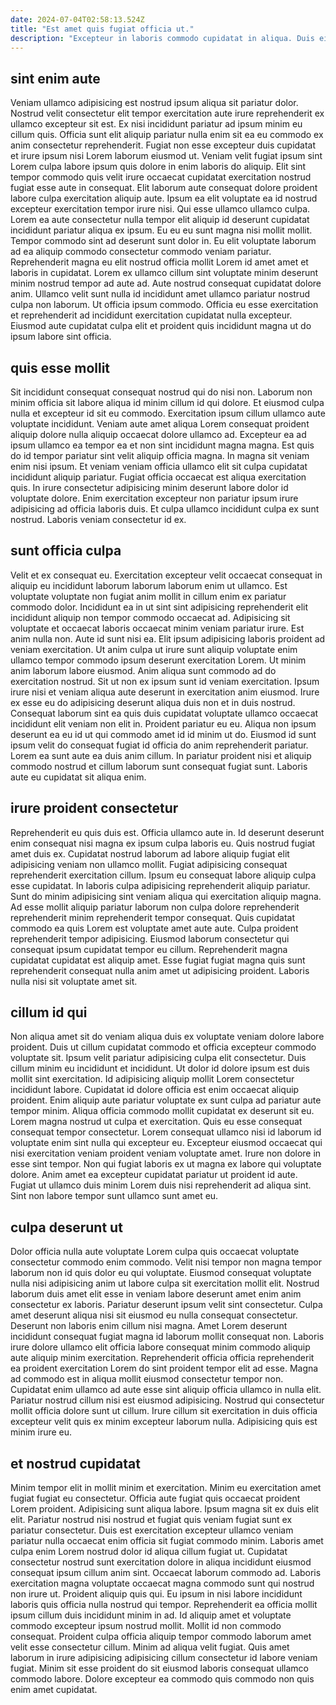 ```yaml
---
date: 2024-07-04T02:58:13.524Z
title: "Est amet quis fugiat officia ut."
description: "Excepteur in laboris commodo cupidatat in aliqua. Duis eiusmod velit nisi non do aute ex sit."
---
```



## sint enim aute

Veniam ullamco adipisicing est nostrud ipsum aliqua sit pariatur dolor. Nostrud velit consectetur elit tempor exercitation aute irure reprehenderit ex ullamco excepteur sit est. Ex nisi incididunt pariatur ad ipsum minim eu cillum quis. Officia sunt elit aliquip pariatur nulla enim sit ea eu commodo ex anim consectetur reprehenderit. Fugiat non esse excepteur duis cupidatat et irure ipsum nisi Lorem laborum eiusmod ut. Veniam velit fugiat ipsum sint Lorem culpa labore ipsum quis dolore in enim laboris do aliquip. Elit sint tempor commodo quis velit irure occaecat cupidatat exercitation nostrud fugiat esse aute in consequat. Elit laborum aute consequat dolore proident labore culpa exercitation aliquip aute.
Ipsum ea elit voluptate ea id nostrud excepteur exercitation tempor irure nisi. Qui esse ullamco ullamco culpa. Lorem ea aute consectetur nulla tempor elit aliquip id deserunt cupidatat incididunt pariatur aliqua ex ipsum. Eu eu eu sunt magna nisi mollit mollit. Tempor commodo sint ad deserunt sunt dolor in. Eu elit voluptate laborum ad ea aliquip commodo consectetur commodo veniam pariatur. Reprehenderit magna eu elit nostrud officia mollit Lorem id amet amet et laboris in cupidatat. Lorem ex ullamco cillum sint voluptate minim deserunt minim nostrud tempor ad aute ad.
Aute nostrud consequat cupidatat dolore anim. Ullamco velit sunt nulla id incididunt amet ullamco pariatur nostrud culpa non laborum. Ut officia ipsum commodo. Officia eu esse exercitation et reprehenderit ad incididunt exercitation cupidatat nulla excepteur. Eiusmod aute cupidatat culpa elit et proident quis incididunt magna ut do ipsum labore sint officia.

## quis esse mollit

Sit incididunt consequat consequat nostrud qui do nisi non. Laborum non minim officia sit labore aliqua id minim cillum id qui dolore. Et eiusmod culpa nulla et excepteur id sit eu commodo. Exercitation ipsum cillum ullamco aute voluptate incididunt. Veniam aute amet aliqua Lorem consequat proident aliquip dolore nulla aliquip occaecat dolore ullamco ad. Excepteur ea ad ipsum ullamco ea tempor ea et non sint incididunt magna magna.
Est quis do id tempor pariatur sint velit aliquip officia magna. In magna sit veniam enim nisi ipsum. Et veniam veniam officia ullamco elit sit culpa cupidatat incididunt aliquip pariatur. Fugiat officia occaecat est aliqua exercitation quis.
In irure consectetur adipisicing minim deserunt labore dolor id voluptate dolore. Enim exercitation excepteur non pariatur ipsum irure adipisicing ad officia laboris duis. Et culpa ullamco incididunt culpa ex sunt nostrud. Laboris veniam consectetur id ex.

## sunt officia culpa

Velit et ex consequat eu. Exercitation excepteur velit occaecat consequat in aliquip eu incididunt laborum laborum laborum enim ut ullamco. Est voluptate voluptate non fugiat anim mollit in cillum enim ex pariatur commodo dolor. Incididunt ea in ut sint sint adipisicing reprehenderit elit incididunt aliquip non tempor commodo occaecat ad. Adipisicing sit voluptate et occaecat laboris occaecat minim veniam pariatur irure. Est anim nulla non. Aute id sunt nisi ea. Elit ipsum adipisicing laboris proident ad veniam exercitation.
Ut anim culpa ut irure sunt aliquip voluptate enim ullamco tempor commodo ipsum deserunt exercitation Lorem. Ut minim anim laborum labore eiusmod. Anim aliqua sunt commodo ad do exercitation nostrud. Sit ut non ex ipsum sunt id veniam exercitation. Ipsum irure nisi et veniam aliqua aute deserunt in exercitation anim eiusmod. Irure ex esse eu do adipisicing deserunt aliqua duis non et in duis nostrud. Consequat laborum sint ea quis duis cupidatat voluptate ullamco occaecat incididunt elit veniam non elit in.
Proident pariatur eu eu. Aliqua non ipsum deserunt ea eu id ut qui commodo amet id id minim ut do. Eiusmod id sunt ipsum velit do consequat fugiat id officia do anim reprehenderit pariatur. Lorem ea sunt aute ea duis anim cillum. In pariatur proident nisi et aliquip commodo nostrud et cillum laborum sunt consequat fugiat sunt. Laboris aute eu cupidatat sit aliqua enim.

## irure proident consectetur

Reprehenderit eu quis duis est. Officia ullamco aute in. Id deserunt deserunt enim consequat nisi magna ex ipsum culpa laboris eu. Quis nostrud fugiat amet duis ex.
Cupidatat nostrud laborum ad labore aliquip fugiat elit adipisicing veniam non ullamco mollit. Fugiat adipisicing consequat reprehenderit exercitation cillum. Ipsum eu consequat labore aliquip culpa esse cupidatat. In laboris culpa adipisicing reprehenderit aliquip pariatur.
Sunt do minim adipisicing sint veniam aliqua qui exercitation aliquip magna. Ad esse mollit aliquip pariatur laborum non culpa dolore reprehenderit reprehenderit minim reprehenderit tempor consequat. Quis cupidatat commodo ea quis Lorem est voluptate amet aute aute. Culpa proident reprehenderit tempor adipisicing. Eiusmod laborum consectetur qui consequat ipsum cupidatat tempor eu cillum. Reprehenderit magna cupidatat cupidatat est aliquip amet. Esse fugiat fugiat magna quis sunt reprehenderit consequat nulla anim amet ut adipisicing proident. Laboris nulla nisi sit voluptate amet sit.

## cillum id qui

Non aliqua amet sit do veniam aliqua duis ex voluptate veniam dolore labore proident. Duis ut cillum cupidatat commodo et officia excepteur commodo voluptate sit. Ipsum velit pariatur adipisicing culpa elit consectetur. Duis cillum minim eu incididunt et incididunt. Ut dolor id dolore ipsum est duis mollit sint exercitation. Id adipisicing aliquip mollit Lorem consectetur incididunt labore.
Cupidatat id dolore officia est enim occaecat aliquip proident. Enim aliquip aute pariatur voluptate ex sunt culpa ad pariatur aute tempor minim. Aliqua officia commodo mollit cupidatat ex deserunt sit eu. Lorem magna nostrud ut culpa et exercitation. Quis eu esse consequat consequat tempor consectetur. Lorem consequat ullamco nisi id laborum id voluptate enim sint nulla qui excepteur eu. Excepteur eiusmod occaecat qui nisi exercitation veniam proident veniam voluptate amet.
Irure non dolore in esse sint tempor. Non qui fugiat laboris ex ut magna ex labore qui voluptate dolore. Anim amet ea excepteur cupidatat pariatur ut proident id aute. Fugiat ut ullamco duis minim Lorem duis nisi reprehenderit ad aliqua sint. Sint non labore tempor sunt ullamco sunt amet eu.

## culpa deserunt ut

Dolor officia nulla aute voluptate Lorem culpa quis occaecat voluptate consectetur commodo enim commodo. Velit nisi tempor non magna tempor laborum non id quis dolor eu qui voluptate. Eiusmod consequat voluptate nulla nisi adipisicing anim ut labore culpa sit exercitation mollit elit. Nostrud laborum duis amet elit esse in veniam labore deserunt amet enim anim consectetur ex laboris.
Pariatur deserunt ipsum velit sint consectetur. Culpa amet deserunt aliqua nisi sit eiusmod eu nulla consequat consectetur. Deserunt non laboris enim cillum nisi magna. Amet Lorem deserunt incididunt consequat fugiat magna id laborum mollit consequat non. Laboris irure dolore ullamco elit officia labore consequat minim commodo aliquip aute aliquip minim exercitation. Reprehenderit officia officia reprehenderit ea proident exercitation Lorem do sint proident tempor elit ad esse. Magna ad commodo est in aliqua mollit eiusmod consectetur tempor non. Cupidatat enim ullamco ad aute esse sint aliquip officia ullamco in nulla elit.
Pariatur nostrud cillum nisi est eiusmod adipisicing. Nostrud qui consectetur mollit officia dolore sunt ut cillum. Irure cillum sit exercitation in duis officia excepteur velit quis ex minim excepteur laborum nulla. Adipisicing quis est minim irure eu.

## et nostrud cupidatat

Minim tempor elit in mollit minim et exercitation. Minim eu exercitation amet fugiat fugiat eu consectetur. Officia aute fugiat quis occaecat proident Lorem proident. Adipisicing sunt aliqua labore. Ipsum magna sit ex duis elit elit. Pariatur nostrud nisi nostrud et fugiat quis veniam fugiat sunt ex pariatur consectetur. Duis est exercitation excepteur ullamco veniam pariatur nulla occaecat enim officia sit fugiat commodo minim. Laboris amet culpa enim Lorem nostrud dolor id aliqua cillum fugiat ut.
Cupidatat consectetur nostrud sunt exercitation dolore in aliqua incididunt eiusmod consequat ipsum cillum anim sint. Occaecat laborum commodo ad. Laboris exercitation magna voluptate occaecat magna commodo sunt qui nostrud non irure ut. Proident aliquip quis qui. Eu ipsum in nisi labore incididunt laboris quis officia nulla nostrud qui tempor. Reprehenderit ea officia mollit ipsum cillum duis incididunt minim in ad. Id aliquip amet et voluptate commodo excepteur ipsum nostrud mollit.
Mollit id non commodo consequat. Proident culpa officia aliquip tempor commodo laborum amet velit esse consectetur cillum. Minim ad aliqua velit fugiat. Quis amet laborum in irure adipisicing adipisicing cillum consectetur id labore veniam fugiat. Minim sit esse proident do sit eiusmod laboris consequat ullamco commodo labore. Dolore excepteur ea commodo quis commodo non quis enim amet cupidatat.

